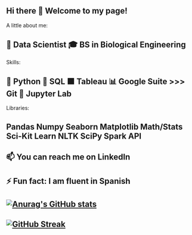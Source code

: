 Hi there 👋
Welcome to my page!
---
A little about me:

🌱 Data Scientist
🎓 BS in Biological Engineering
---
Skills:

🐍 Python 🎈 SQL 🟧 Tableau 📊 Google Suite >>> Git 📒 Jupyter Lab
---
Libraries:

Pandas
Numpy
Seaborn
Matplotlib
Math/Stats
Sci-Kit Learn
NLTK
SciPy
Spark API
--
📫 You can reach me on LinkedIn
---
⚡ Fun fact: I am fluent in Spanish
---
[![Anurag's GitHub stats](https://github-readme-stats.vercel.app/api?username=adam-talbot)](https://github.com/anuraghazra/github-readme-stats)
---
[![GitHub Streak](https://github-readme-streak-stats.herokuapp.com/?user=adam-talbot)](https://git.io/streak-stats)
--


